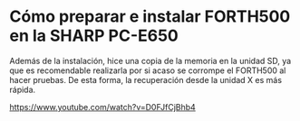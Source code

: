 # Cómo preparar e instalar FORTH500 en la SHARP PC-E650
Además de la instalación, hice una copia de la memoria en la unidad SD, ya que es recomendable realizarla por si acaso se corrompe el FORTH500 al hacer pruebas. De esta forma, la recuperación desde la unidad X es más rápida.

https://www.youtube.com/watch?v=D0FJfCjBhb4
